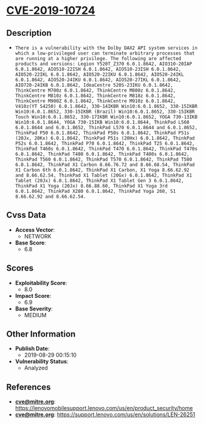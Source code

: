 
# [CVE-2019-10724](https://lenovomobilesupport.lenovo.com/us/en/product_security/home)

## Description

- `There is a vulnerability with the Dolby DAX2 API system services in which a low-privileged user can terminate arbitrary processes that are running at a higher privilege. The following are affected products and versions: Legion Y520T_Z370 6.0.1.8642, AIO310-20IAP 6.0.1.8642, AIO510-22ISH 6.0.1.8642, AIO510-23ISH 6.0.1.8642, AIO520-22IKL 6.0.1.8642, AIO520-22IKU 6.0.1.8642, AIO520-24IKL 6.0.1.8642, AIO520-24IKU 6.0.1.8642, AIO520-27IKL 6.0.1.8642, AIO720-24IKB 6.0.1.8642, IdeaCentre 520S-23IKU 6.0.1.8642, ThinkCentre M700z 6.0.1.8642, ThinkCentre M800z 6.0.1.8642, ThinkCentre M810z 6.0.1.8642, ThinkCentre M818z 6.0.1.8642, ThinkCentre M900Z 6.0.1.8642, ThinkCentre M910z 6.0.1.8642, V410z(YT S4250) 6.0.1.8642, 330-14IKBR Win10:6.0.1.8652, 330-15IKBR Win10:6.0.1.8652, 330-15IKBR (Brazil) Win10:6.0.1.8652, 330-15IKBR Touch Win10:6.0.1.8652, 330-17IKBR Win10:6.0.1.8652, YOGA 730-13IKB Win10:6.0.1.8644, YOGA 730-15IKB Win10:6.0.1.8644, ThinkPad L560 6.0.1.8644 and 6.0.1.8652, ThinkPad L570 6.0.1.8644 and 6.0.1.8652, ThinkPad P50 6.0.1.8642, ThinkPad P50s 6.0.1.8642, ThinkPad P51s (20Jx, 20Kx) 6.0.1.8642, ThinkPad P51s (20Hx) 6.0.1.8642, ThinkPad P52s 6.0.1.8642, ThinkPad P70 6.0.1.8642, ThinkPad T25 6.0.1.8642, ThinkPad T460s 6.0.1.8642, ThinkPad T470 6.0.1.8642, ThinkPad T470s 6.0.1.8642, ThinkPad T480 6.0.1.8642, ThinkPad T480s 6.0.1.8642, ThinkPad T560 6.0.1.8642, ThinkPad T570 6.0.1.8642, ThinkPad T580 6.0.1.8642, ThinkPad X1 Carbon 8.66.76.72 and 8.66.68.54, ThinkPad X1 Carbon 6th 6.0.1.8642, ThinkPad X1 Carbon, X1 Yoga 8.66.62.92 and 8.66.62.54, ThinkPad X1 Tablet (20Gx) 6.0.1.8642, ThinkPad X1 Tablet (20Jx) 6.0.1.8642, ThinkPad X1 Tablet Gen 3 6.0.1.8642, ThinkPad X1 Yoga (20Jx) 8.66.88.60, ThinkPad X1 Yoga 3rd 6.0.1.8642, ThinkPad X280 6.0.1.8642, ThinkPad Yoga 260, S1 8.66.62.92 and 8.66.62.54.`

## Cvss Data

- **Access Vector**:
  - NETWORK
- **Base Score**:
  - 6.8

## Scores

- **Exploitability Score**:
  - 8.0
- **Impact Score**:
  - 6.9
- **Base Severity**:
  - MEDIUM

## Other Information

- **Publish Date**:
  - 2019-08-29 00:15:10
- **Vulnerability Status**:
  - Analyzed

## References

- **cve@mitre.org**: https://lenovomobilesupport.lenovo.com/us/en/product_security/home
- **cve@mitre.org**: https://support.lenovo.com/us/en/solutions/LEN-26251
